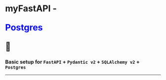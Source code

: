 # myFastAPI - <p style="color: blue;">Postgres</p> 🐘
### Basic setup for `FastAPI` + `Pydantic v2` + `SQLAlchemy v2` + `Postgres`
---